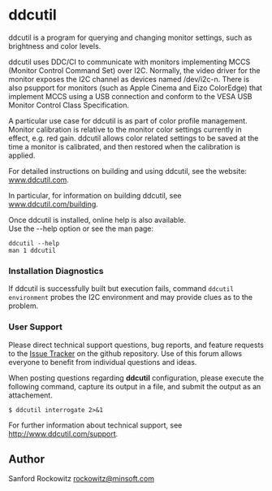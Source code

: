 ddcutil
=======

ddcutil is a program for querying and changing monitor settings, such as 
brightness and color levels.   

ddcutil uses DDC/CI to communicate with monitors implementing MCCS 
(Monitor Control Command Set) over I2C.  Normally, the video driver for the
monitor exposes the I2C channel as devices named /dev/i2c-n.  There is also
psupport for monitors (such as Apple Cinema and Eizo ColorEdge) that implement 
MCCS using a USB connection and conform to the VESA USB Monitor Control Class Specification. 

A particular use case for ddcutil is as part of color profile management. 
Monitor calibration is relative to the monitor color settings currently in effect, 
e.g. red gain.  ddcutil allows color related settings to be saved at the time 
a monitor is calibrated, and then restored when the calibration is applied.

For detailed instructions on building and using ddcutil, see the website: 
www.ddcutil.com. 

In particular, for information on building ddcutil, see www.ddcutil.com/building. 

Once ddcutil is installed, online help is also available.  
Use the --help option or see the man page:
~~~:
ddcutil --help
man 1 ddcutil
~~~

### Installation Diagnostics

If ddcutil is successfully built but execution fails, command `ddcutil environment` 
probes the I2C environment and may provide clues as to the problem.

### User Support

Please direct technical support questions, bug reports, and feature requests to the
[Issue Tracker](https://github.com/rockowitz/ddcutil/issues) on the github repository.
Use of this forum allows everyone to benefit from individual questions and ideas.

When posting questions regarding **ddcutil** configuration, please execute the following command,
capture its output in a file, and submit the output as an attachement.

~~~
$ ddcutil interrogate 2>&1
~~~

For further information about technical support, see http://www.ddcutil.com/support.

## Author

Sanford Rockowitz  <rockowitz@minsoft.com>
